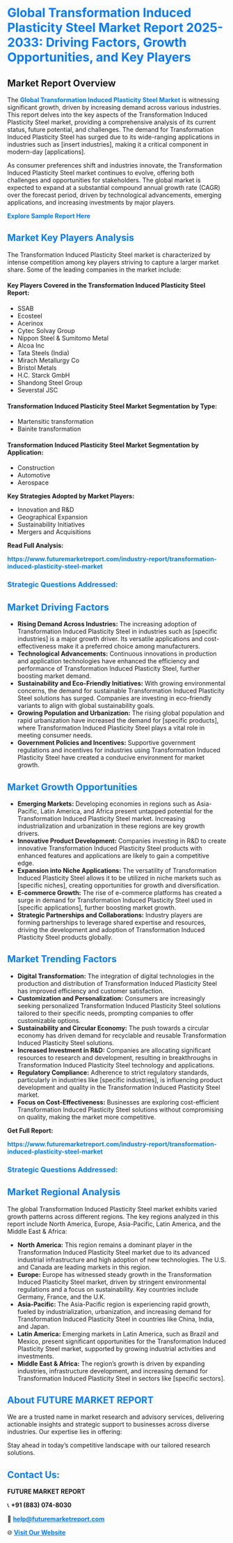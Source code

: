 <h1 style="color: #007BFF;">Global Transformation Induced Plasticity Steel Market Report 2025-2033: Driving Factors, Growth Opportunities, and Key Players</h1>

<section id="overview">
<h2>Market Report Overview</h2>
<p>The <a href="https://www.futuremarketreport.com/industry-report/transformation-induced-plasticity-steel-market" style="color: #007BFF; text-decoration: none;"><strong>Global Transformation Induced Plasticity Steel Market</strong></a> is witnessing significant growth, driven by increasing demand across various industries. This report delves into the key aspects of the Transformation Induced Plasticity Steel market, providing a comprehensive analysis of its current status, future potential, and challenges. The demand for Transformation Induced Plasticity Steel has surged due to its wide-ranging applications in industries such as [insert industries], making it a critical component in modern-day [applications].</p>
<p>As consumer preferences shift and industries innovate, the Transformation Induced Plasticity Steel market continues to evolve, offering both challenges and opportunities for stakeholders. The global market is expected to expand at a substantial compound annual growth rate (CAGR) over the forecast period, driven by technological advancements, emerging applications, and increasing investments by major players.</p>
</section>

<section id="overview">
<p><a href="https://www.futuremarketreport.com/request-sample/reportId=114594" style="color: #007BFF; text-decoration: none;"><strong>Explore Sample Report Here</strong></a></p>
</section>

<section id="key-players">
<h2 style="color: #007BFF;">Market Key Players Analysis</h2>
<p>The Transformation Induced Plasticity Steel market is characterized by intense competition among key players striving to capture a larger market share. Some of the leading companies in the market include:</p>
<h4>Key Players Covered in the Transformation Induced Plasticity Steel Report:</h4>
<ul><li>SSAB</li><li>Ecosteel</li><li>Acerinox</li><li>Cytec Solvay Group</li><li>Nippon Steel &amp; Sumitomo Metal</li><li>Alcoa Inc</li><li>Tata Steels (India)</li><li>Mirach Metallurgy Co</li><li>Bristol Metals</li><li>H.C. Starck GmbH</li><li>Shandong Steel Group</li><li>Severstal JSC</li></ul>
<h4>Transformation Induced Plasticity Steel Market Segmentation by Type:</h4>
<ul><li>Martensitic transformation</li><li>Bainite transformation</li></ul>

<h4>Transformation Induced Plasticity Steel Market Segmentation by Application:</h4>
<ul><li>Construction</li><li>Automotive</li><li>Aerospace</li></ul>
<p><strong>Key Strategies Adopted by Market Players:</strong></p>
<ul>
<li>Innovation and R&D</li>
<li>Geographical Expansion</li>
<li>Sustainability Initiatives</li>
<li>Mergers and Acquisitions</li>
</ul>
</section>

<section>
<p><strong>Read Full Analysis: </strong></p><a href="https://www.futuremarketreport.com/industry-report/transformation-induced-plasticity-steel-market" style="color: #007BFF; text-decoration: none;"><strong>https://www.futuremarketreport.com/industry-report/transformation-induced-plasticity-steel-market</strong></a>
<h3 style="color: #007BFF;">Strategic Questions Addressed:</h3>
</section>

<section id="driving-factors">
<h2 style="color: #007BFF;">Market Driving Factors</h2>
<ul>
<li><strong>Rising Demand Across Industries:</strong> The increasing adoption of Transformation Induced Plasticity Steel in industries such as [specific industries] is a major growth driver. Its versatile applications and cost-effectiveness make it a preferred choice among manufacturers.</li>
<li><strong>Technological Advancements:</strong> Continuous innovations in production and application technologies have enhanced the efficiency and performance of Transformation Induced Plasticity Steel, further boosting market demand.</li>
<li><strong>Sustainability and Eco-Friendly Initiatives:</strong> With growing environmental concerns, the demand for sustainable Transformation Induced Plasticity Steel solutions has surged. Companies are investing in eco-friendly variants to align with global sustainability goals.</li>
<li><strong>Growing Population and Urbanization:</strong> The rising global population and rapid urbanization have increased the demand for [specific products], where Transformation Induced Plasticity Steel plays a vital role in meeting consumer needs.</li>
<li><strong>Government Policies and Incentives:</strong> Supportive government regulations and incentives for industries using Transformation Induced Plasticity Steel have created a conducive environment for market growth.</li>
</ul>
</section>

<section id="growth-opportunities">
<h2 style="color: #007BFF;">Market Growth Opportunities</h2>
<ul>
<li><strong>Emerging Markets:</strong> Developing economies in regions such as Asia-Pacific, Latin America, and Africa present untapped potential for the Transformation Induced Plasticity Steel market. Increasing industrialization and urbanization in these regions are key growth drivers.</li>
<li><strong>Innovative Product Development:</strong> Companies investing in R&D to create innovative Transformation Induced Plasticity Steel products with enhanced features and applications are likely to gain a competitive edge.</li>
<li><strong>Expansion into Niche Applications:</strong> The versatility of Transformation Induced Plasticity Steel allows it to be utilized in niche markets such as [specific niches], creating opportunities for growth and diversification.</li>
<li><strong>E-commerce Growth:</strong> The rise of e-commerce platforms has created a surge in demand for Transformation Induced Plasticity Steel used in [specific applications], further boosting market growth.</li>
<li><strong>Strategic Partnerships and Collaborations:</strong> Industry players are forming partnerships to leverage shared expertise and resources, driving the development and adoption of Transformation Induced Plasticity Steel products globally.</li>
</ul>
</section>

<section id="trending-factors">
<h2 style="color: #007BFF;">Market Trending Factors</h2>
<ul>
<li><strong>Digital Transformation:</strong> The integration of digital technologies in the production and distribution of Transformation Induced Plasticity Steel has improved efficiency and customer satisfaction.</li>
<li><strong>Customization and Personalization:</strong> Consumers are increasingly seeking personalized Transformation Induced Plasticity Steel solutions tailored to their specific needs, prompting companies to offer customizable options.</li>
<li><strong>Sustainability and Circular Economy:</strong> The push towards a circular economy has driven demand for recyclable and reusable Transformation Induced Plasticity Steel solutions.</li>
<li><strong>Increased Investment in R&D:</strong> Companies are allocating significant resources to research and development, resulting in breakthroughs in Transformation Induced Plasticity Steel technology and applications.</li>
<li><strong>Regulatory Compliance:</strong> Adherence to strict regulatory standards, particularly in industries like [specific industries], is influencing product development and quality in the Transformation Induced Plasticity Steel market.</li>
<li><strong>Focus on Cost-Effectiveness:</strong> Businesses are exploring cost-efficient Transformation Induced Plasticity Steel solutions without compromising on quality, making the market more competitive.</li>
</ul>
</section>

<section>
<p><strong>Get Full Report: </strong></p><a href="https://www.futuremarketreport.com/industry-report/transformation-induced-plasticity-steel-market" style="color: #007BFF; text-decoration: none;"><strong>https://www.futuremarketreport.com/industry-report/transformation-induced-plasticity-steel-market</strong></a>
<h3 style="color: #007BFF;">Strategic Questions Addressed:</h3>
</section>


<section id="regional-analysis">
<h2 style="color: #007BFF;">Market Regional Analysis</h2>
<p>The global Transformation Induced Plasticity Steel market exhibits varied growth patterns across different regions. The key regions analyzed in this report include North America, Europe, Asia-Pacific, Latin America, and the Middle East & Africa:</p>
<ul>
<li><strong>North America:</strong> This region remains a dominant player in the Transformation Induced Plasticity Steel market due to its advanced industrial infrastructure and high adoption of new technologies. The U.S. and Canada are leading markets in this region.</li>
<li><strong>Europe:</strong> Europe has witnessed steady growth in the Transformation Induced Plasticity Steel market, driven by stringent environmental regulations and a focus on sustainability. Key countries include Germany, France, and the U.K.</li>
<li><strong>Asia-Pacific:</strong> The Asia-Pacific region is experiencing rapid growth, fueled by industrialization, urbanization, and increasing demand for Transformation Induced Plasticity Steel in countries like China, India, and Japan.</li>
<li><strong>Latin America:</strong> Emerging markets in Latin America, such as Brazil and Mexico, present significant opportunities for the Transformation Induced Plasticity Steel market, supported by growing industrial activities and investments.</li>
<li><strong>Middle East & Africa:</strong> The region’s growth is driven by expanding industries, infrastructure development, and increasing demand for Transformation Induced Plasticity Steel in sectors like [specific sectors].</li>
</ul>
</section>

<footer>
<h2 style="color: #007BFF;">About FUTURE MARKET REPORT</h2>
<p>We are a trusted name in market research and advisory services, delivering actionable insights and strategic support to businesses across diverse industries. Our expertise lies in offering:</p>

<p>Stay ahead in today’s competitive landscape with our tailored research solutions.</p>

<h2 style="color: #007BFF;">Contact Us:</h2>
<p><strong>FUTURE MARKET REPORT</strong></p>
<p>📞 <strong>+91 (883) 074-8030</strong></p>
<p>📧 <strong><a href="mailto:help@futuremarketreport.com" style="color: #007BFF;">help@futuremarketreport.com</a></strong></p>
<p>🌐 <strong><a href="https://www.futuremarketreport.com/" style="color: #007BFF;">Visit Our Website</a></strong></p>
</footer>